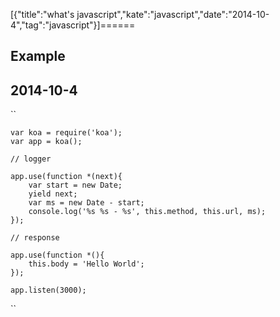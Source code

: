 [{"title":"what's javascript","kate":"javascript","date":"2014-10-4","tag":"javascript"}]======


## Example
## 2014-10-4


``

	var koa = require('koa');
	var app = koa();

	// logger

	app.use(function *(next){
		var start = new Date;
		yield next;
		var ms = new Date - start;
		console.log('%s %s - %s', this.method, this.url, ms);
	});

	// response

	app.use(function *(){
		this.body = 'Hello World';
	});

	app.listen(3000);
``
